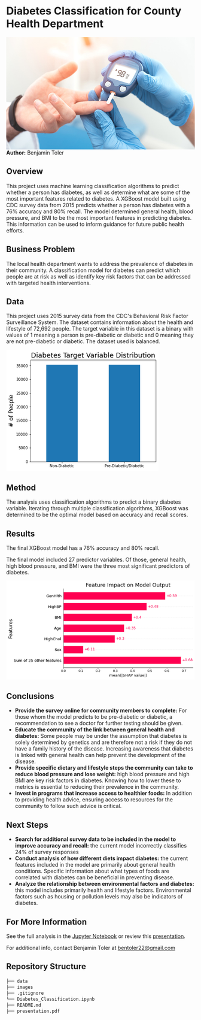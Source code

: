 #  Diabetes Classification for County Health Department
<img src="./images/diabetes.jpeg" alt="Drawing" style="width: 900px;height:300px;float: left;"/>

**Author:** Benjamin Toler

## Overview
This project uses machine learning classification algorithms to predict whether a person has diabetes, as well as determine what are some of the most important features related to diabetes. A XGBoost model built using CDC survey data from 2015 predicts whether a person has diabetes with a 76% accuracy and 80% recall. The model determined general health, blood pressure, and BMI to be the most important features in predicting diabetes. This information can be used to inform guidance for future public health efforts.

## Business Problem
The local health department wants to address the prevalence of diabetes in their community. A classification model for diabetes can predict which people are at risk as well as identify key risk factors that can be addressed with targeted health interventions.

## Data
This project uses 2015 survey data from the CDC's Behavioral Risk Factor Surveillance System. The dataset contains information about the health and lifestyle of 72,692 people. The target variable in this dataset is a binary with values of 1 meaning a person is pre-diabetic or diabetic and 0 meaning they are not pre-diabetic or diabetic. The dataset used is balanced.

![balanced_data](./images/balanced_data.png)

## Method
The analysis uses classification algorithms to predict a binary diabetes variable. Iterating through multiple classification algorithms, XGBoost was determined to be the optimal model based on accuracy and recall scores.

## Results
The final XGBoost model has a 76% accuracy and 80% recall.

The final model included 27 predictor variables. Of those, general health, high blood pressure, and BMI were the three most significant predictors of diabetes.

![feature_importance](./images/feature_importance.png)

## Conclusions
- **Provide the survey online for community members to complete:** For those whom the model predicts to be pre-diabetic or diabetic, a recommendation to see a doctor for further testing should be given.
- **Educate the community of the link between general health and diabetes:** Some people may be under the assumption that diabetes is solely determined by genetics and are therefore not a risk if they do not have a family history of the disease. Increasing awareness that diabetes is linked with general health can help prevent the development of the disease.
- **Provide specific dietary and lifestyle steps the community can take to reduce blood pressure and lose weight:** high blood pressure and high BMI are key risk factors in diabetes. Knowing how to lower these to metrics is essential to reducing their prevalence in the community.
- **Invest in programs that increase access to healthier foods:** In addition to providing health advice, ensuring access to resources for the community to follow such advice is critical.

## Next Steps
- **Search for additional survey data to be included in the model to improve accuracy and recall:** the current model incorrectly classifies 24% of survey responses
- **Conduct analysis of how different diets impact diabetes:** the current features included in the model are primarily about general health conditions. Specific information about what types of foods are correlated with diabetes can be beneficial in preventing disease.
- **Analyze the relationship between environmental factors and diabetes:** this model includes primarily health and lifestyle factors. Environmental factors such as housing or pollution levels may also be indicators of diabetes.

## For More Information

See the full analysis in the [Jupyter Notebook](./Diabetes_Classification.ipynb) or review this [presentation](./presentation.pdf).

For additional info, contact Benjamin Toler at [bentoler22@gmail.com](mailto:alison.bentoler22@gmail.com)


## Repository Structure

```
├── data
├── images
├── .gitignore
└── Diabetes_Classification.ipynb
├── README.md
├── presentation.pdf
